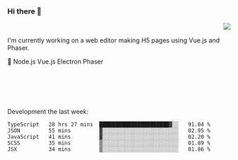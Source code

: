 ### Hi there 👋

<img align="right" src="https://github-readme-stats.vercel.app/api?username=jasonpanggo"/>

<br>
<p align="left">
I'm currently working on a web editor making H5 pages using Vue.js and Phaser.
</p>
<p align="left">
📖 Node.js Vue.js Electron Phaser
</p>
<br>
<br>
<br>
<br>

Development the last week:
<!--START_SECTION:waka-->
```text
TypeScript   28 hrs 27 mins  ██████████████████████▓░░   91.04 % 
JSON         55 mins         ▓░░░░░░░░░░░░░░░░░░░░░░░░   02.95 % 
JavaScript   41 mins         ▓░░░░░░░░░░░░░░░░░░░░░░░░   02.20 % 
SCSS         35 mins         ▒░░░░░░░░░░░░░░░░░░░░░░░░   01.89 % 
JSX          34 mins         ▒░░░░░░░░░░░░░░░░░░░░░░░░   01.86 % 
```
<!--END_SECTION:waka-->

<!--
**JASONPANGGO/jasonpanggo** is a ✨ _special_ ✨ repository because its `README.md` (this file) appears on your GitHub profile.

Here are some ideas to get you started:

- 🔭 I’m currently working on ...
- 🌱 I’m currently learning ...
- 👯 I’m looking to collaborate on ...
- 🤔 I’m looking for help with ...
- 💬 Ask me about ...
- 📫 How to reach me: ...
- 😄 Pronouns: ...
- ⚡ Fun fact: ...
-->
